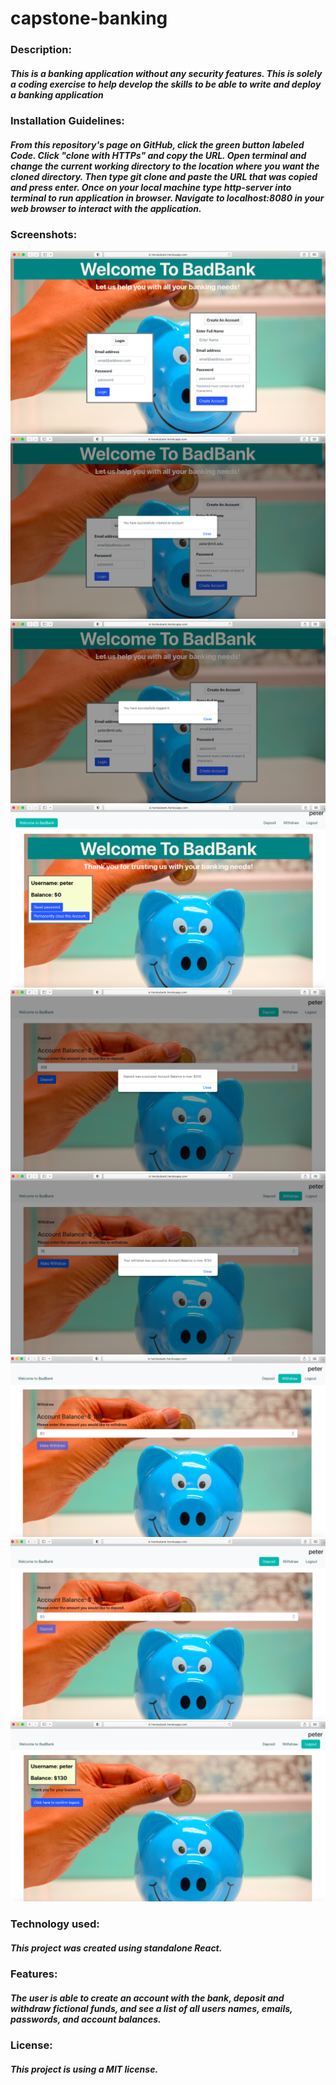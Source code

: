 # capstone-banking

### Description: 
##### This is a banking application without any security features. This is solely a coding exercise to help develop the skills to be able to write and deploy a banking application

### Installation Guidelines: 
##### From this repository's page on GitHub, click the green button labeled Code. Click "clone with HTTPs" and copy the URL. Open terminal and change the current working directory to the location where you want the cloned directory. Then type git clone and paste the URL that was copied and press enter. Once on your local machine type http-server into terminal to run application in browser. Navigate to localhost:8080 in your web browser to interact with the application. 

### Screenshots:
<img src="Screen Shot 2021-11-16 at 9.12.15 AM.png">
<img src="Screen Shot 2021-11-16 at 9.12.55 AM.png">
<img src="Screen Shot 2021-11-16 at 9.13.15 AM.png">
<img src="Screen Shot 2021-11-16 at 9.13.27 AM.png">
<img src="Screen Shot 2021-11-16 at 9.13.42 AM.png">
<img src="Screen Shot 2021-11-16 at 9.13.57 AM.png">
<img src="Screen Shot 2021-11-16 at 9.14.33 AM.png">
<img src="Screen Shot 2021-11-16 at 9.14.25 AM.png">
<img src="Screen Shot 2021-11-16 at 9.14.18 AM.png">

### Technology used:
##### This project was created using standalone React.

### Features:
##### The user is able to create an account with the bank, deposit and withdraw fictional funds, and see a list of all users names, emails, passwords, and account balances.

### License: 
##### This project is using a MIT license. 
